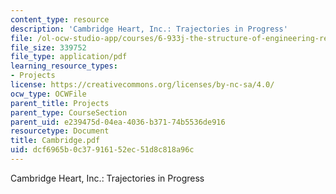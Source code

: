 ```yaml
---
content_type: resource
description: 'Cambridge Heart, Inc.: Trajectories in Progress'
file: /ol-ocw-studio-app/courses/6-933j-the-structure-of-engineering-revolutions-fall-2001/dcf6965b0c37916152ec51d8c818a96c_Cambridge.pdf
file_size: 339752
file_type: application/pdf
learning_resource_types:
- Projects
license: https://creativecommons.org/licenses/by-nc-sa/4.0/
ocw_type: OCWFile
parent_title: Projects
parent_type: CourseSection
parent_uid: e239475d-04ea-4036-b371-74b5536de916
resourcetype: Document
title: Cambridge.pdf
uid: dcf6965b-0c37-9161-52ec-51d8c818a96c
---
```

Cambridge Heart, Inc.: Trajectories in Progress